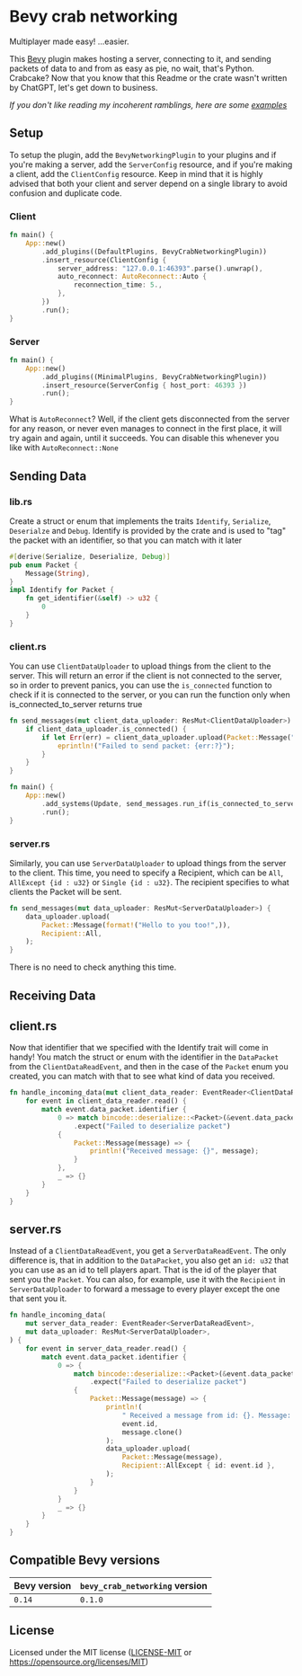 # Bevy crab networking

Multiplayer made easy! ...easier.

This [Bevy](https://bevyengine.org/) plugin makes hosting a server, connecting to it, and sending packets of data to and from as easy as pie, no wait, that's Python. Crabcake? Now that you know that this Readme or the crate wasn't written by ChatGPT, let's get down to business.

_If you don't like reading my incoherent ramblings, here are some [examples](https://github.com/redstonerti/bevy_crab_networking/tree/main/examples)_

## Setup

To setup the plugin, add the `BevyNetworkingPlugin` to your plugins and if you're making a server, add the `ServerConfig` resource, and if you're making a client, add the `ClientConfig` resource.
Keep in mind that it is highly advised that both your client and server depend on a single library to avoid confusion and duplicate code.


### Client
```rust
fn main() {
    App::new()
        .add_plugins((DefaultPlugins, BevyCrabNetworkingPlugin))
        .insert_resource(ClientConfig {
            server_address: "127.0.0.1:46393".parse().unwrap(),
            auto_reconnect: AutoReconnect::Auto {
                reconnection_time: 5.,
            },
        })
        .run();
}
```
### Server
```rust
fn main() {
    App::new()
        .add_plugins((MinimalPlugins, BevyCrabNetworkingPlugin))
        .insert_resource(ServerConfig { host_port: 46393 })
        .run();
}
```
What is `AutoReconnect`? Well, if the client gets disconnected from the server for any reason, or never even manages to connect in the first place, it will try again and again, until it succeeds.
You can disable this whenever you like with `AutoReconnect::None`

## Sending Data

### lib.rs

Create a struct or enum that implements the traits `Identify`, `Serialize`, `Deserialze` and `Debug`. Identify is provided by the crate and is used to "tag" the packet with an identifier, so that you can match with it later
```rust
#[derive(Serialize, Deserialize, Debug)]
pub enum Packet {
    Message(String),
}
impl Identify for Packet {
    fn get_identifier(&self) -> u32 {
        0
    }
}
```

### client.rs

You can use `ClientDataUploader` to upload things from the client to the server. This will return an error if the client is not connected to the server, so in order to prevent panics, you can use the `is_connected` function to check if it is connected to the server, or you can run the function only when is_connected_to_server returns true

```rust
fn send_messages(mut client_data_uploader: ResMut<ClientDataUploader>) {
    if client_data_uploader.is_connected() {
        if let Err(err) = client_data_uploader.upload(Packet::Message("hello".into())) {
            eprintln!("Failed to send packet: {err:?}");
        }
    }
}
```
```rust
fn main() {
    App::new()
        .add_systems(Update, send_messages.run_if(is_connected_to_server))
        .run();
}
```

### server.rs

Similarly, you can use `ServerDataUploader` to upload things from the server to the client. This time, you need to specify a Recipient, which can be `All`, `AllExcept {id : u32}` or `Single {id : u32}`. The recipient specifies to what clients the Packet will be sent.

```rust
fn send_messages(mut data_uploader: ResMut<ServerDataUploader>) {
    data_uploader.upload(
        Packet::Message(format!("Hello to you too!",)),
        Recipient::All,
    );
}
```
There is no need to check anything this time.

## Receiving Data

## client.rs

Now that identifier that we specified with the Identify trait will come in handy!
You match the struct or enum with the identifier in the `DataPacket` from the `ClientDataReadEvent`, and then in the case of the `Packet` enum you created, you can match with that to see what kind of data you received.

```rust
fn handle_incoming_data(mut client_data_reader: EventReader<ClientDataReadEvent>) {
    for event in client_data_reader.read() {
        match event.data_packet.identifier {
            0 => match bincode::deserialize::<Packet>(&event.data_packet.bytes)
                .expect("Failed to deserialize packet")
            {
                Packet::Message(message) => {
                    println!("Received message: {}", message);
                }
            },
            _ => {}
        }
    }
}

```

## server.rs

Instead of a `ClientDataReadEvent`, you get a `ServerDataReadEvent`. The only difference is, that in addition to the `DataPacket`, you also get an `id: u32` that you can use as an id to tell players apart. That is the id of the player that sent you the `Packet`. You can also, for example, use it with the `Recipient` in `ServerDataUploader` to forward a message to every player except the one that sent you it.

```rust
fn handle_incoming_data(
    mut server_data_reader: EventReader<ServerDataReadEvent>,
    mut data_uploader: ResMut<ServerDataUploader>,
) {
    for event in server_data_reader.read() {
        match event.data_packet.identifier {
            0 => {
                match bincode::deserialize::<Packet>(&event.data_packet.bytes)
                    .expect("Failed to deserialize packet")
                {
                    Packet::Message(message) => {
                        println!(
                            " Received a message from id: {}. Message: {}",
                            event.id,
                            message.clone()
                        );
                        data_uploader.upload(
                            Packet::Message(message),
                            Recipient::AllExcept { id: event.id },
                        );
                    }
                }
            }
            _ => {}
        }
    }
}
```

## Compatible Bevy versions

| Bevy version | `bevy_crab_networking` version |
|:-------------|:----------------------------|
| `0.14`       | `0.1.0`                     |

## License

Licensed under the MIT license ([LICENSE-MIT](/LICENSE-MIT) or https://opensource.org/licenses/MIT)

